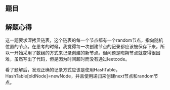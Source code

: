 ## 题目

## 解题心得

这一题要求深拷贝链表，这个链表的每一个节点都有一个random节点，指向随机位置的节点。在思考的时候，我觉得每一次创建节点的记录都应该被保存下来，所以一开始采用了数组的方式来记录创建的新节点。但问题是晦朔节点就变得很困难，虽然写出了代码，但是因为时间超时而没有通过leetcode。

看了题解后，发现正确的记录方式应该是使用HashTable，HashTable[oldNode]=newNode，并且使用递归来创建next节点和random节点。